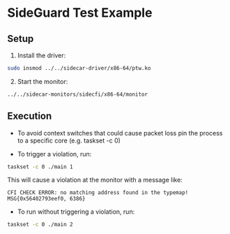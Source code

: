 # SideGuard Test Example

## Setup

1. Install the driver:
```bash
sudo insmod ../../sidecar-driver/x86-64/ptw.ko
```

2. Start the monitor:
```bash
../../sidecar-monitors/sidecfi/x86-64/monitor
```

## Execution

- To avoid context switches that could cause packet loss pin the process to a specific core (e.g. taskset -c 0)

- To trigger a violation, run:
```bash
taskset -c 0 ./main 1
```

This will cause a violation at the monitor with a message like:
```
CFI CHECK ERROR: no matching address found in the typemap!
MSG{0x56402793eef0, 6386}
```

- To run without triggering a violation, run:
```bash
taskset -c 0 ./main 2
```
